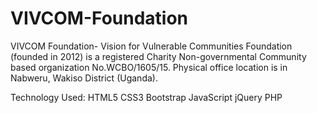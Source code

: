 # VIVCOM-Foundation

VIVCOM Foundation- Vision for Vulnerable Communities Foundation (founded in 2012) is a registered Charity Non-governmental Community based organization No.WCBO/1605/15. Physical office location is in Nabweru, Wakiso District (Uganda).

Technology Used:
HTML5
CSS3
Bootstrap
JavaScript
jQuery
PHP


